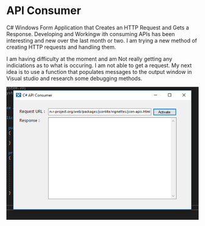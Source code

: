 # API Consumer

C# Windows Form Application that Creates an HTTP Request and Gets a Response. Developing and Workingw ith consuming APIs has been interesting
and new over the last month or two. I am trying a new method of creating HTTP requests and handling them. 

I am having difficulty at the moment and am Not really getting any indiciations as to what is occuring. I am not able to get a request. 
My next idea is to use a function that populates messages to the output window in Visual studio and research some debugging methods.


![alt text](https://github.com/abelberhane/APIConsumer/blob/master/APIConsumer/Images/InitialSH.png?raw=true)
